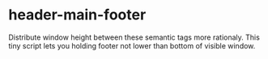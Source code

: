 # header-main-footer

Distribute window height between these semantic tags more rationaly. 
This tiny script lets you holding footer not lower than bottom of visible window. 

